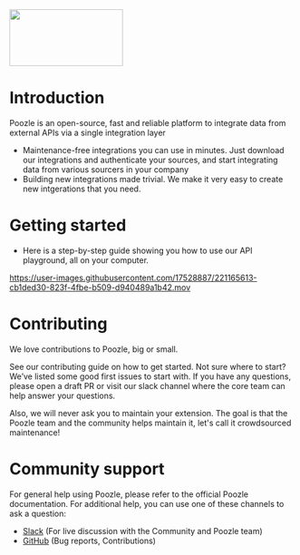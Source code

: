 <img src="https://user-images.githubusercontent.com/17528887/221166175-706c5ce3-756e-49b5-985b-1dc5bf40b8e1.svg" width="200" height="100" />

# Introduction

Poozle is an open-source, fast and reliable platform to integrate data from external APIs via a single integration layer

- Maintenance-free integrations you can use in minutes. Just download our integrations and authenticate your sources, and start integrating data from various sourcers in your company
- Building new integrations made trivial. We make it very easy to create new intgerations that you need.

# Getting started
- Here is a step-by-step guide showing you how to use our API playground, all on your computer.


https://user-images.githubusercontent.com/17528887/221165613-cb1ded30-823f-4fbe-b509-d940489a1b42.mov



# Contributing
We love contributions to Poozle, big or small.

See our contributing guide on how to get started. Not sure where to start? We’ve listed some good first issues to start with. If you have any questions, please open a draft PR or visit our slack channel where the core team can help answer your questions.

Also, we will never ask you to maintain your extension. The goal is that the Poozle team and the community helps maintain it, let's call it crowdsourced maintenance!

# Community support
For general help using Poozle, please refer to the official Poozle documentation. For additional help, you can use one of these channels to ask a question:

- [Slack](https://join.slack.com/t/poozle-community/shared_invite/zt-1pwu2hmj9-xtG~DGsW2aEWZc~QtOnVMQ) (For live discussion with the Community and Poozle team)
- [GitHub](https://github.com/poozlehq/poozle) (Bug reports, Contributions)
